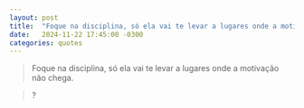 ```yaml
---
layout: post
title:  "Foque na disciplina, só ela vai te levar a lugares onde a motivação não chega"
date:   2024-11-22 17:45:00 -0300
categories: quotes
---
```

>Foque na disciplina, só ela vai te levar a lugares onde a motivação não chega.

>?
